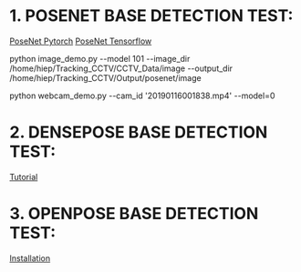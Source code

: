 # 1. POSENET BASE DETECTION TEST:
[PoseNet Pytorch](https://github.com/rwightman/posenet-pytorch)
[PoseNet Tensorflow](https://github.com/rwightman/posenet-python)


python image_demo.py --model 101 --image_dir /home/hiep/Tracking_CCTV/CCTV_Data/image --output_dir /home/hiep/Tracking_CCTV/Output/posenet/image

python webcam_demo.py --cam_id '20190116001838.mp4' --model=0

# 2. DENSEPOSE BASE DETECTION TEST:
[Tutorial](https://github.com/siamaksalman/denseposeInstalltion)


# 3. OPENPOSE BASE DETECTION TEST:
[Installation](https://github.com/CMU-Perceptual-Computing-Lab/openpose/blob/master/doc/installation.md#operating-systems)
